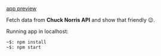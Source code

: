 <a href="https://zeucampos.github.io/chuck-norris-jokes/" target="_blank">app preview</a>

Fetch data from **Chuck Norris API** and show that friendly 😉.

Running app in localhost: 
```
~$: npm install
~$: npm start
```
